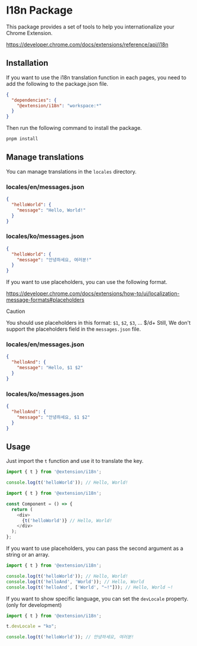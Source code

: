 # I18n Package

This package provides a set of tools to help you internationalize your Chrome Extension.

https://developer.chrome.com/docs/extensions/reference/api/i18n

## Installation

If you want to use the i18n translation function in each pages, you need to add the following to the package.json file.

```json
{
  "dependencies": {
    "@extension/i18n": "workspace:*"
  }
}
```

Then run the following command to install the package.

```bash
pnpm install
```

## Manage translations

You can manage translations in the `locales` directory.

### locales/en/messages.json

```json
{
  "helloWorld": {
    "message": "Hello, World!"
  }
}
```

### locales/ko/messages.json

```json
{
  "helloWorld": {
    "message": "안녕하세요, 여러분!"
  }
}
```

If you want to use placeholders, you can use the following format.

https://developer.chrome.com/docs/extensions/how-to/ui/localization-message-formats#placeholders

> [!Caution]
> You should use placeholders in this format: `$1`, `$2`, `$3`, ... $/d+
> Still, We don't support the placeholders field in the `messages.json` file.

### locales/en/messages.json

```json
{
  "helloAnd": {
    "message": "Hello, $1 $2"
  }
}
```

### locales/ko/messages.json

```json
{
  "helloAnd": {
    "message": "안녕하세요, $1 $2"
  }
}
```


## Usage

Just import the `t` function and use it to translate the key.

```typescript
import { t } from '@extension/i18n';

console.log(t('helloWorld')); // Hello, World!
```

```typescript jsx
import { t } from '@extension/i18n';

const Component = () => {
  return (
    <div>
      {t('helloWorld')} // Hello, World!
    </div>
  );
};
```

If you want to use placeholders, you can pass the second argument as a string or an array.

```typescript
import { t } from '@extension/i18n';

console.log(t('helloWorld')); // Hello, World!
console.log(t('helloAnd', 'World')); // Hello, World
console.log(t('helloAnd', ['World', "~!"])); // Hello, World ~!
```

If you want to show specific language, you can set the `devLocale` property. (only for development)

```typescript
import { t } from '@extension/i18n';

t.devLocale = "ko";

console.log(t('helloWorld')); // 안녕하세요, 여러분!
```
